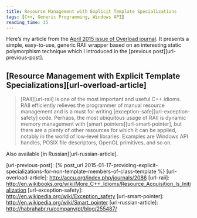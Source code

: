 ```yaml
---
title: Resource Management with Explicit Template Specializations
tags: [C++, Generic Programming, Windows API]
reading_time: 15
---
```


<span class="drop-letter">H</span><span>ere’s</span> my article from the [April
2015 issue of Overload journal][url-overload]. It presents a simple,
easy-to-use, generic RAII wrapper based on an interesting static polymorphism
technique which I introduced in the [previous post][url-previous-post].

## [Resource Management with Explicit Template Specializations][url-overload-article]

> [RAII][url-raii] is one of the most important and useful C++ idioms. RAII
efficiently relieves the programmer of manual resource management and is a must
for writing [exception-safe][url-exception-safety] code. Perhaps, the most
ubiquitous usage of RAII is dynamic memory management with
[smart pointers][url-smart-pointer], but there are a plenty of other resources
for which it can be applied, notably in the world of low-level libraries.
Examples are Windows API handles, POSIX file descriptors, OpenGL primitives,
and so on.

Also available [in Russian][url-russian-article].

[url-overload]: http://accu.org/index.php/journals/c348/
[url-previous-post]: {% post_url 2015-01-17-providing-explicit-specializations-for-non-template-members-of-class-template %}
[url-overload-article]: http://accu.org/index.php/journals/2086
[url-raii]: http://en.wikibooks.org/wiki/More_C++_Idioms/Resource_Acquisition_Is_Initialization
[url-exception-safety]: http://en.wikipedia.org/wiki/Exception_safety
[url-smart-pointer]: http://en.wikipedia.org/wiki/Smart_pointer
[url-russian-article]: http://habrahabr.ru/company/pt/blog/255487/
